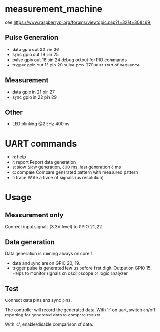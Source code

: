 # measurement_machine

see https://www.raspberrypi.org/forums/viewtopic.php?f=32&t=308469;

## Pulse Generation
- data     gpio out 20 pin 26 
- sync     gpio out 19 pin 25 
- pulse    gpio out 18 pin 24  debug output for PIO commands 
- trigger  gpio out 15 pin 20  pulse prox 270us at start of sequence 

## Measurement
- data     gpio in  21 pin 27 
- sync     gpio in  22 pin 29 

## Other
- LED      blinking @2.5Hz 400ms 

# UART commands

- h: help 
- r: report  Report data generation 
- s: slow    Slow generation, 800 ms, fast generation 8 ms
- c: compare Compare generated pattern with measured pattern
- t: trace   Write a trace of signals (us resolution)

# Usage

## Measurement only

Connect input signals (3.3V level) to GPIO 21, 22

## Data generation
Data generation is running always on core 1.

- data and sync are on GPIO 20, 19. 
- trigger pulse is generated few us before first digit. Output on GPIO 15. Helps to monitor signals on oscilloscope or logic analyzer

## Test
Connect data pins and sync pins.

The controller will record the generated data. With 'r' on uart, switch on/off reporting for generated data to compare results.

With 'c', enable/disable comparison of data.



